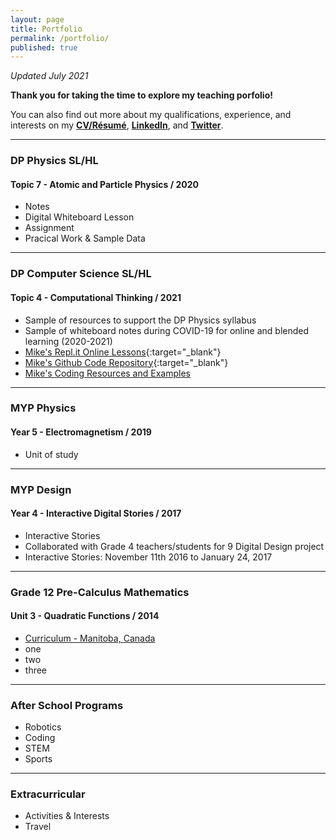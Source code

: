 ```yaml
---
layout: page
title: Portfolio
permalink: /portfolio/
published: true
---
```

*Updated July 2021*  
  
**Thank you for taking the time to explore my teaching porfolio!**
  
You can also find out more about my qualifications, experience, and interests on my **[CV/Résumé](https://docs.google.com/document/d/1sGqsb1ApCbV2Ya4ywrwnAJydd8VkqxLeSaRW46eZuR4/edit?usp=sharing)**, **[LinkedIn](https://www.linkedin.com/in/mvpoirier8)**, and **[Twitter](https://twitter.com/mvpoirier)**.

---

### DP Physics SL/HL
#### Topic 7 - Atomic and Particle Physics / 2020
- Notes
- Digital Whiteboard Lesson
- Assignment
- Pracical Work & Sample Data

---

### DP Computer Science SL/HL
#### Topic 4 - Computational Thinking / 2021
- Sample of resources to support the DP Physics syllabus
- Sample of whiteboard notes during COVID-19 for online and blended learning (2020-2021)
- [Mike's Repl.it Online Lessons](https://repl.it/@mpoirier){:target="_blank"}
- [Mike's Github Code Repository](https://github.com/mvpoirier){:target="_blank"}
- [Mike's Coding Resources and Examples](https://mvpoirier.github.io/coding/)

---

### MYP Physics
#### Year 5 - Electromagnetism / 2019
- Unit of study

---

### MYP Design
#### Year 4 - Interactive Digital Stories / 2017
- Interactive Stories
- Collaborated with Grade 4 teachers/students for 9 Digital Design project
- Interactive Stories: November 11th 2016 to January 24, 2017

---

### Grade 12 Pre-Calculus Mathematics
#### Unit 3 - Quadratic Functions / 2014
- [Curriculum - Manitoba, Canada](https://www.edu.gov.mb.ca/k12/cur/math/framework_9-12/index.html)
- one
- two
- three

---

### After School Programs
- Robotics
- Coding
- STEM
- Sports

---

### Extracurricular
- Activities & Interests
- Travel